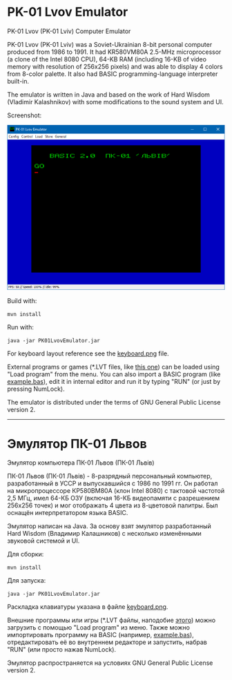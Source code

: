 PK-01 Lvov Emulator
===================

PK-01 Lvov (PK-01 Lviv) Computer Emulator

PK-01 Lvov (PK-01 Lviv) was a Soviet-Ukrainian 8-bit personal computer produced from 1986 to 1991.
It had KR580VM80A 2.5-MHz microprocessor (a clone of the Intel 8080 CPU), 64-KB RAM (including 16-KB of video memory with resolution of 256x256 pixels) and was able to display 4 colors from 8-color palette.
It also had BASIC programming-language interpreter built-in.

The emulator is written in Java and based on the work of Hard Wisdom (Vladimir Kalashnikov) with some modifications to the sound system and UI.

Screenshot:

![PK-01 Lvov Emulator screenshot](docs/images/screenshot.png?raw=true)

Build with:

    mvn install

Run with:

    java -jar PK01LvovEmulator.jar

For keyboard layout reference see the [keyboard.png](docs/images/keyboard.png?raw=true) file.

External programs or games (*.LVT files, like [this one](docs/aerocobr.lvt?raw=true)) can be loaded using "Load program" from the menu.
You can also import a BASIC program (like [example.bas](docs/example.bas?raw=true)), edit it in internal editor and run it by typing "RUN" (or just by pressing NumLock).

The emulator is distributed under the terms of GNU General Public License version 2.

------------------------------------------------------------------------------------

Эмулятор ПК-01 Львов
====================

Эмулятор компьютера ПК-01 Львов (ПК-01 Львів)

ПК-01 Львов (ПК-01 Львів) - 8-разрядный персональный компьютер, разработанный в УССР и выпускавшийся с 1986 по 1991 гг.
Он работал на микропроцессоре КР580ВМ80А (клон Intel 8080) с тактовой
частотой 2,5 МГц, имел 64-КБ ОЗУ (включая 16-КБ видеопамяти с разрешением 256x256 точек) и мог отображать 4 цвета из 8-цветовой палитры.
Был оснащён интерпретатором языка BASIC.

Эмулятор написан на Java. За основу взят эмулятор разработанный Hard Wisdom (Владимир Калашников) с несколько изменёнными звуковой системой и UI.

Для сборки:

    mvn install

Для запуска:

    java -jar PK01LvovEmulator.jar

Раскладка клавиатуры указана в файле [keyboard.png](docs/images/keyboard.png?raw=true).

Внешние программы или игры (*.LVT файлы, наподобие [этого](docs/aerocobr.lvt?raw=true)) можно загрузить с помощью "Load program" из меню.
Также можно импортировать программу на BASIC (например, [example.bas](docs/example.bas?raw=true)), отредактировать её во внутреннем редакторе и запустить, набрав "RUN" (или просто нажав NumLock).

Эмулятор распространяется на условиях GNU General Public License version 2.
